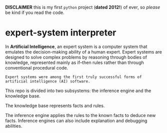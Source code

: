 **DISCLAIMER** this is my first `python` project (**dated 2012!**) of ever, so *please* be kind if you read the code.

# expert-system interpreter

In **Artificial Intelligence**, an expert system is a computer system that emulates the decision-making ability of a human expert. 
Expert systems are designed to solve complex problems by reasoning through bodies of knowledge, represented mainly as if–then rules rather than through conventional procedural code.

`Expert systems were among the first truly successful forms of artificial intelligence (AI) software.`

This repo is divided into two subsystems: the inference engine and the knowledge base. 

The knowledge base represents facts and rules. 

The inference engine applies the rules to the known facts to deduce new facts. Inference engines can also include explanation and debugging abilities.
